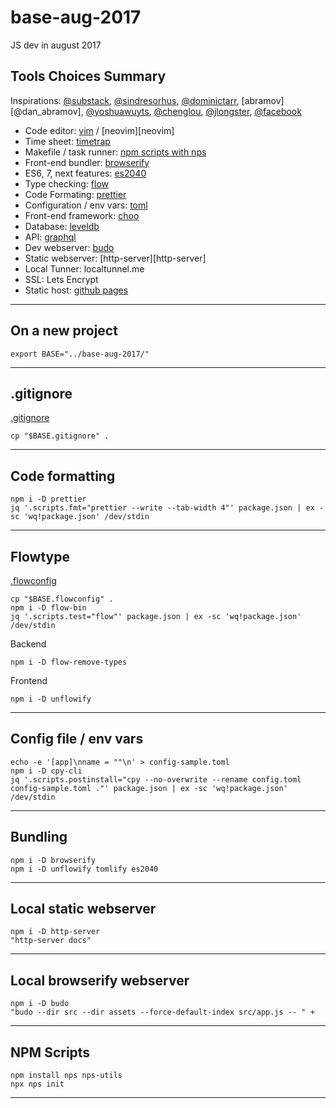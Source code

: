# base-aug-2017
JS dev in august 2017

## Tools Choices Summary

Inspirations: 
[@substack][substack], 
[@sindresorhus][sindresorhus],
[@dominictarr][dominictarr],
[abramov][@dan_abramov], 
[@yoshuawuyts][yoshua], 
[@chenglou][chenglou],
[@jlongster][jlongster],
[@facebook][facebook]

- Code editor: [vim][vim] / [neovim][neovim]
- Time sheet: [timetrap][timetrap]
- Makefile / task runner: [npm scripts with nps][nps]
- Front-end bundler: [browserify][browserify]
- ES6, 7, next features: [es2040][es2040]
- Type checking: [flow][flow]
- Code Formating: [prettier][prettier]
- Configuration / env vars: [toml][toml]
- Front-end framework: [choo][choo]
- Database: [leveldb][leveldb]
- API: [graphql][graphql]
- Dev webserver: [budo][budo]
- Static webserver: [http-server][http-server]
- Local Tunner: localtunnel.me
- SSL: Lets Encrypt
- Static host: [github pages][ghpages]

[substack]: https://github.com/substack
[sindresorhus]: https://github.com/sindresorhus
[dominictarr]: https://github.com/dominictarr
[yoshua]: https://github.com/yoshuawuyts
[chenglou]: https://github.com/chenglou
[jlongster]: https://github.com/jlongster
[abramov]: https://github.com/gaearon
[facebook]: https://github.com/facebook
[vim]: http://www.vim.org/
[nvim]: https://neovim.io/
[timetrap]: https://github.com/samg/timetrap
[nps]: https://github.com/kentcdodds/nps
[browserify]: http://browserify.org/
[es2040]: https://github.com/ahdinosaur/es2040
[flow]: https://flow.org/
[prettier]: https://github.com/prettier/prettier
[toml]: https://github.com/toml-lang/toml
[choo]: https://github.com/choojs/choo
[budo]: https://github.com/mattdesl/budo
[httpserver]: https://github.com/indexzero/http-server
[ghpages]: https://pages.github.com/
[leveldb]: http://leveldb.org/
[graphql]: http://graphql.org/

-----

## On a new project

```
export BASE="../base-aug-2017/"
```

-----

## .gitignore

[.gitignore][gitignore]

```
cp "$BASE.gitignore" .
```

-----

## Code formatting

```
npm i -D prettier
jq '.scripts.fmt="prettier --write --tab-width 4"' package.json | ex -sc 'wq!package.json' /dev/stdin
```

-----

## Flowtype

[.flowconfig][flowconfig]

```
cp "$BASE.flowconfig" .
npm i -D flow-bin
jq '.scripts.test="flow"' package.json | ex -sc 'wq!package.json' /dev/stdin
```

Backend

```
npm i -D flow-remove-types
```

Frontend

```
npm i -D unflowify

```
-----

## Config file / env vars

```
echo -e '[app]\nname = ""\n' > config-sample.toml
npm i -D cpy-cli
jq '.scripts.postinstall="cpy --no-overwrite --rename config.toml config-sample.toml ."' package.json | ex -sc 'wq!package.json' /dev/stdin
```

-----

## Bundling

```
npm i -D browserify
npm i -D unflowify tomlify es2040
```

-----

## Local static webserver

```
npm i -D http-server
"http-server docs"
```

-----

## Local browserify webserver

```
npm i -D budo
"budo --dir src --dir assets --force-default-index src/app.js -- " +
```

-----

## NPM Scripts

```
npm install nps nps-utils
npx nps init
```

-----

[gitignore]: https://github.com/mnmo/base-aug-2017/blob/master/.gitignore
[flowconfig]: https://github.com/mnmo/base-aug-2017/blob/master/.gitignore

